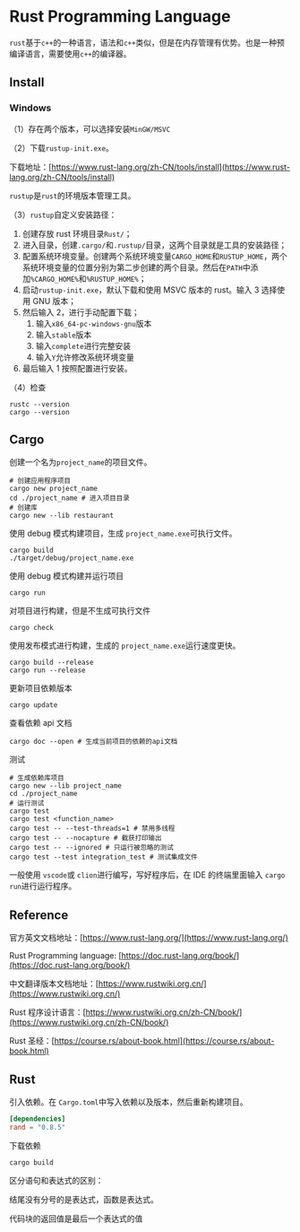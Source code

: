 # Rust Programming Language

`rust`基于`c++`的一种语言，语法和`c++`类似，但是在内存管理有优势。也是一种预编译语言，需要使用`c++`的编译器。

## Install

### Windows

（1）存在两个版本，可以选择安装`MinGW/MSVC`

（2）下载`rustup-init.exe`。

下载地址：[https://www.rust-lang.org/zh-CN/tools/install](https://www.rust-lang.org/zh-CN/tools/install)

`rustup`是`rust`的环境版本管理工具。

（3）`rustup`自定义安装路径：

1. 创建存放 rust 环境目录`Rust/`；
2. 进入目录，创建`.cargo/`和`.rustup/`目录，这两个目录就是工具的安装路径；
3. 配置系统环境变量。创建两个系统环境变量`CARGO_HOME`和`RUSTUP_HOME`，两个系统环境变量的位置分别为第二步创建的两个目录。然后在`PATH`中添加`%CARGO_HOME%`和`%RUSTUP_HOME%`；
4. 启动`rustup-init.exe`，默认下载和使用 MSVC 版本的 rust。输入 3 选择使用 GNU 版本；
5. 然后输入 2，进行手动配置下载；
   1. 输入`x86_64-pc-windows-gnu`版本
   2. 输入`stable`版本
   3. 输入`complete`进行完整安装
   4. 输入`Y`允许修改系统环境变量
6. 最后输入 1 按照配置进行安装。

（4）检查

```shell
rustc --version
cargo --version
```

## Cargo

创建一个名为`project_name`的项目文件。

```shell
# 创建应用程序项目
cargo new project_name
cd ./project_name # 进入项目目录
# 创建库
cargo new --lib restaurant
```

使用 debug 模式构建项目，生成 `project_name.exe`可执行文件。

```shell
cargo build
./target/debug/project_name.exe
```

使用 debug 模式构建并运行项目

```shell
cargo run
```

对项目进行构建，但是不生成可执行文件

```shell
cargo check
```

使用发布模式进行构建，生成的 `project_name.exe`运行速度更快。

```shell
cargo build --release
cargo run --release
```

更新项目依赖版本

```shell
cargo update
```

查看依赖 api 文档

```shell
cargo doc --open # 生成当前项目的依赖的api文档
```

测试

```shell
# 生成依赖库项目
cargo new --lib project_name
cd ./project_name
# 运行测试
cargo test
cargo test <function_name>
cargo test -- --test-threads=1 # 禁用多线程
cargo test -- --nocapture # 截获打印输出
cargo test -- --ignored # 只运行被忽略的测试
cargo test --test integration_test # 测试集成文件
```

一般使用 `vscode`或 `clion`进行编写，写好程序后，在 IDE 的终端里面输入 `cargo run`进行运行程序。

## Reference

官方英文文档地址：[https://www.rust-lang.org/](https://www.rust-lang.org/)

Rust Programming language: [https://doc.rust-lang.org/book/](https://doc.rust-lang.org/book/)

中文翻译版本文档地址：[https://www.rustwiki.org.cn/](https://www.rustwiki.org.cn/)

Rust 程序设计语言：[https://www.rustwiki.org.cn/zh-CN/book/](https://www.rustwiki.org.cn/zh-CN/book/)

Rust 圣经：[https://course.rs/about-book.html](https://course.rs/about-book.html)

## Rust

引入依赖。在 `Cargo.toml`中写入依赖以及版本，然后重新构建项目。

```toml
[dependencies]
rand = "0.8.5"
```

下载依赖

```shell
cargo build
```

区分语句和表达式的区别：

结尾没有分号的是表达式，函数是表达式。

代码块的返回值是最后一个表达式的值